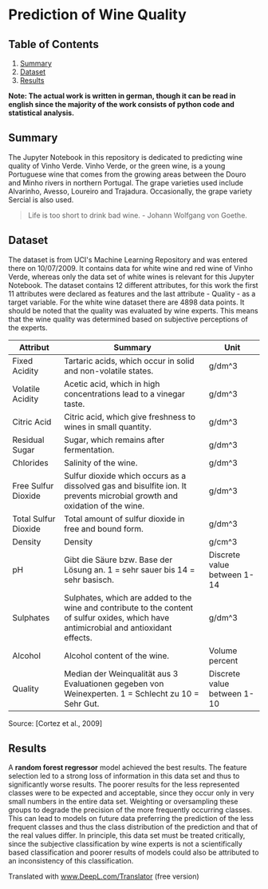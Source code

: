 # Prediction of Wine Quality


## Table of Contents
1. [Summary](#summary)
2. [Dataset](#dataset)
3. [Results](#results)

**Note: The actual work is written in german, though it can be read in english since the majority of the work consists of python code and statistical analysis.**

## Summary

The Jupyter Notebook in this repository is dedicated to predicting wine quality of Vinho Verde.
Vinho Verde, or the green wine, is a young Portuguese wine that comes from the growing areas between the Douro and Minho rivers in northern Portugal.
The grape varieties used include Alvarinho, Avesso, Loureiro and Trajadura. Occasionally, the grape variety Sercial is also used.

>Life is too short to drink bad wine. - Johann Wolfgang von Goethe.


## Dataset

The dataset is from UCI's Machine Learning Repository and was entered there on 10/07/2009.
 It contains data for white wine and red wine of Vinho Verde, whereas only the data set of white wines is relevant for this Jupyter Notebook.
The dataset contains 12 different attributes, for this work the first 11 attributes were declared as features and the last attribute - Quality - as a target variable.
For the white wine dataset there are 4898 data points.
It should be noted that the quality was evaluated by wine experts. This means that the wine quality was determined based on subjective perceptions of the experts.

| **Attribut** | **Summary** | **Unit** |
|-----------|---------------|-------------|
| Fixed Acidity | Tartaric acids, which occur in solid and non-volatile states.|g/dm^3|
| Volatile Acidity | Acetic acid, which in high concentrations lead to a vinegar taste.|g/dm^3|
|Citric Acid| Citric acid, which give freshness to wines in small quantity.|g/dm^3|
|Residual Sugar|Sugar, which remains after fermentation.| g/dm^3|
|Chlorides| Salinity of the wine. | g/dm^3|
|Free Sulfur Dioxide| Sulfur dioxide which occurs as a dissolved gas and bisulfite ion. It prevents microbial growth and oxidation of the wine.|g/dm^3|
|Total Sulfur Dioxide|Total amount of sulfur dioxide in free and bound form. | g/dm^3|
|Density| Density | g/cm^3|
|pH|Gibt die Säure bzw. Base der Lösung an. 1 = sehr sauer bis 14 = sehr basisch.|Discrete value between 1-14|
|Sulphates| Sulphates, which are added to the wine and contribute to the content of sulfur oxides, which have antimicrobial and antioxidant effects. | g/dm^3|
|Alcohol|Alcohol content of the wine.|Volume percent|
|Quality| Median der Weinqualität aus 3 Evaluationen gegeben von Weinexperten. 1 = Schlecht zu 10 = Sehr Gut. |Discrete value between 1-10|

Source:
[Cortez et al., 2009]

## Results

A **random forest regressor** model achieved the best results. The feature selection led to a strong loss of information in this data set and thus to significantly worse results.
The poorer results for the less represented classes were to be expected and acceptable, since they occur only in very small numbers in the entire data set. Weighting or oversampling these groups to degrade the precision of the more frequently occurring classes. This can lead to models on future data preferring the prediction of the less frequent classes and thus the class distribution of the prediction and that of the real values differ.
In principle, this data set must be treated critically, since the subjective classification by wine experts is not a scientifically based classification and poorer results of models could also be attributed to an inconsistency of this classification.


Translated with www.DeepL.com/Translator (free version)
